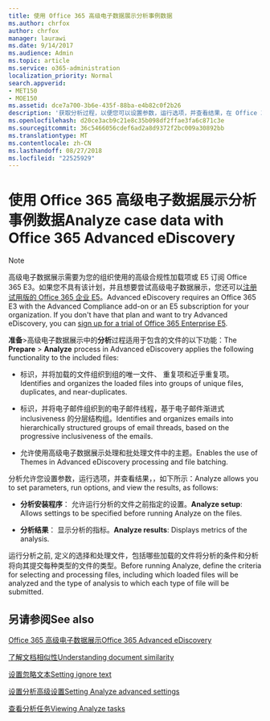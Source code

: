 ```yaml
---
title: 使用 Office 365 高级电子数据展示分析事例数据
ms.author: chrfox
author: chrfox
manager: laurawi
ms.date: 9/14/2017
ms.audience: Admin
ms.topic: article
ms.service: o365-administration
localization_priority: Normal
search.appverid:
- MET150
- MOE150
ms.assetid: dce7a700-3b6e-435f-88ba-e4b82c0f2b26
description: '获取分析过程，以便您可以设置参数，运行选项，并查看结果，在 Office 365 高级电子数据展示的概述。 '
ms.openlocfilehash: d20ce3acb9c21e8c35b098df2ffae3fa6c871c3e
ms.sourcegitcommit: 36c5466056cdef6ad2a8d9372f2bc009a30892bb
ms.translationtype: MT
ms.contentlocale: zh-CN
ms.lasthandoff: 08/27/2018
ms.locfileid: "22525929"
---
```

# <a name="analyze-case-data-with-office-365-advanced-ediscovery"></a><span data-ttu-id="b8246-103">使用 Office 365 高级电子数据展示分析事例数据</span><span class="sxs-lookup"><span data-stu-id="b8246-103">Analyze case data with Office 365 Advanced eDiscovery</span></span>

> [!NOTE]
> <span data-ttu-id="b8246-p101">高级电子数据展示需要为您的组织使用的高级合规性加载项或 E5 订阅 Office 365 E3。如果您不具有该计划，并且想要尝试高级电子数据展示，您还可以[注册试用版的 Office 365 企业 E5](https://go.microsoft.com/fwlink/p/?LinkID=698279)。</span><span class="sxs-lookup"><span data-stu-id="b8246-p101">Advanced eDiscovery requires an Office 365 E3 with the Advanced Compliance add-on or an E5 subscription for your organization. If you don't have that plan and want to try Advanced eDiscovery, you can [sign up for a trial of Office 365 Enterprise E5](https://go.microsoft.com/fwlink/p/?LinkID=698279).</span></span> 
  
<span data-ttu-id="b8246-106">**准备**\>高级电子数据展示中的**分析**过程适用于包含的文件的以下功能：</span><span class="sxs-lookup"><span data-stu-id="b8246-106">The **Prepare** \> **Analyze** process in Advanced eDiscovery applies the following functionality to the included files:</span></span> 
  
- <span data-ttu-id="b8246-107">标识，并将加载的文件组织到组的唯一文件、 重复项和近乎重复项。</span><span class="sxs-lookup"><span data-stu-id="b8246-107">Identifies and organizes the loaded files into groups of unique files, duplicates, and near-duplicates.</span></span>
    
- <span data-ttu-id="b8246-108">标识，并将电子邮件组织到的电子邮件线程，基于电子邮件渐进式 inclusiveness 的分层结构组。</span><span class="sxs-lookup"><span data-stu-id="b8246-108">Identifies and organizes emails into hierarchically structured groups of email threads, based on the progressive inclusiveness of the emails.</span></span>
    
- <span data-ttu-id="b8246-109">允许使用高级电子数据展示处理和批处理文件中的主题。</span><span class="sxs-lookup"><span data-stu-id="b8246-109">Enables the use of Themes in Advanced eDiscovery processing and file batching.</span></span>
    
 <span data-ttu-id="b8246-110">分析允许您设置参数，运行选项，并查看结果，，如下所示：</span><span class="sxs-lookup"><span data-stu-id="b8246-110">Analyze allows you to set parameters, run options, and view the results, as follows:</span></span> 
  
- <span data-ttu-id="b8246-111">**分析安装程序**： 允许运行分析的文件之前指定的设置。</span><span class="sxs-lookup"><span data-stu-id="b8246-111">**Analyze setup**: Allows settings to be specified before running Analyze on the files.</span></span>
    
- <span data-ttu-id="b8246-112">**分析结果**： 显示分析的指标。</span><span class="sxs-lookup"><span data-stu-id="b8246-112">**Analyze results**: Displays metrics of the analysis.</span></span> 
    
<span data-ttu-id="b8246-113">运行分析之前, 定义的选择和处理文件，包括哪些加载的文件将分析的条件和分析将向其提交每种类型的文件的类型。</span><span class="sxs-lookup"><span data-stu-id="b8246-113">Before running Analyze, define the criteria for selecting and processing files, including which loaded files will be analyzed and the type of analysis to which each type of file will be submitted.</span></span> 
  
## <a name="see-also"></a><span data-ttu-id="b8246-114">另请参阅</span><span class="sxs-lookup"><span data-stu-id="b8246-114">See also</span></span>

[<span data-ttu-id="b8246-115">Office 365 高级电子数据展示</span><span class="sxs-lookup"><span data-stu-id="b8246-115">Office 365 Advanced eDiscovery</span></span>](office-365-advanced-ediscovery.md)
  
[<span data-ttu-id="b8246-116">了解文档相似性</span><span class="sxs-lookup"><span data-stu-id="b8246-116">Understanding document similarity</span></span>](understand-document-similarity-in-advanced-ediscovery.md)
  
[<span data-ttu-id="b8246-117">设置忽略文本</span><span class="sxs-lookup"><span data-stu-id="b8246-117">Setting ignore text</span></span>](set-ignore-text-in-advanced-ediscovery.md)
  
[<span data-ttu-id="b8246-118">设置分析高级设置</span><span class="sxs-lookup"><span data-stu-id="b8246-118">Setting Analyze advanced settings</span></span>](set-analyze-advanced-settings-in-advanced-ediscovery.md)
  
[<span data-ttu-id="b8246-119">查看分析任务</span><span class="sxs-lookup"><span data-stu-id="b8246-119">Viewing Analyze tasks</span></span>](view-analyze-results-in-advanced-ediscovery.md)

